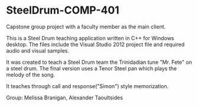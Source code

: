 SteelDrum-COMP-401
==================

Capstone group project with a faculty member as the main client.

This is a Steel Drum teaching application written in C++ for Windows desktop. The files include the Visual Studio 2012 project
file and required audio and visual samples.  

It was created to teach a Steel Drum team the Trinidadian tune "Mr. Fete" on a steel drum.  The final version uses a Tenor Steel pan which plays the melody of the song.

It teaches through call and response("Simon") style memorization.

Group: Melissa Branigan, Alexander Taoultsides
